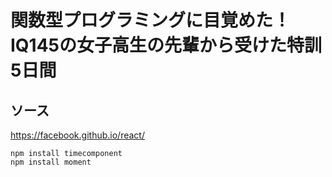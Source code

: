 # 関数型プログラミングに目覚めた！IQ145の女子高生の先輩から受けた特訓5日間

## ソース


https://facebook.github.io/react/

```
npm install timecomponent
npm install moment
```
